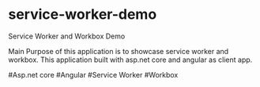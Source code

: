 # service-worker-demo

Service Worker and Workbox Demo

Main Purpose of this application is to showcase service worker and workbox.
This application built with asp.net core and angular as client app.

#Asp.net core
#Angular
#Service Worker
#Workbox
